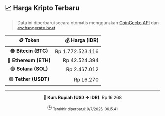 

<!-- HARGA_KRIPTO -->
## 📈 Harga Kripto Terbaru

> Data ini diperbarui secara otomatis menggunakan [CoinGecko API](https://www.coingecko.com/) dan [exchangerate.host](https://exchangerate.host/)

<div align="center">

| 🪙 Token | 💰 Harga (IDR) |
|:------:|---------------:|
| 🟠 **Bitcoin (BTC)**   | Rp 1.772.523.116 |
| 🔵 **Ethereum (ETH)**  | Rp 42.524.394 |
| 🟣 **Solana (SOL)**    | Rp 2.467.012 |
| 🟢 **Tether (USDT)**   | Rp 16.270 |

---

💱 **Kurs Rupiah (USD → IDR)**: Rp 16.268

🕒 <sub>Terakhir diperbarui: 9/7/2025, 06.15.41</sub>

</div>
<!-- /HARGA_KRIPTO -->